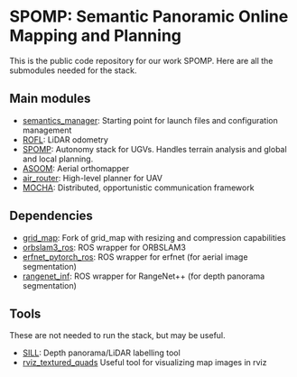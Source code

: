 # SPOMP: Semantic Panoramic Online Mapping and Planning

This is the public code repository for our work SPOMP.
Here are all the submodules needed for the stack.

## Main modules

- [semantics_manager](http://github.com:KumarRobotics/semantics_manager): Starting point for launch files and configuration management
- [ROFL](https://github.com/versatran01/rofl-beta): LiDAR odometry
- [SPOMP](http://github.com:KumarRobotics/spomp-system): Autonomy stack for UGVs.  Handles terrain analysis and global and local planning.
- [ASOOM](http://github.com:KumarRobotics/asoom): Aerial orthomapper
- [air_router](https://github.com/KumarRobotics/air_router): High-level planner for UAV
- [MOCHA](http://github.com:KumarRobotics/MOCHA): Distributed, opportunistic communication framework

## Dependencies

- [grid_map](https://github.com/KumarRobotics/grid_map): Fork of grid_map with resizing and compression capabilities
- [orbslam3_ros](https://github.com/iandouglas96/orbslam3_ros/): ROS wrapper for ORBSLAM3
- [erfnet_pytorch_ros](https://github.com/iandouglas96/erfnet_pytorch_ros): ROS wrapper for erfnet (for aerial image segmentation)
- [rangenet_inf](https://github.com/KumarRobotics/rangenet_inf): ROS wrapper for RangeNet++ (for depth panorama segmentation)

## Tools
These are not needed to run the stack, but may be useful.

- [SILL](https://github.com/iandouglas96/sill): Depth panorama/LiDAR labelling tool
- [rviz_textured_quads](https://github.com/lucasw/rviz_textured_quads) Useful tool for visualizing map images in rviz
